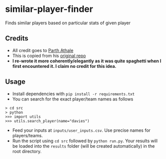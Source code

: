 # similar-player-finder
Finds similar players based on particular stats of given player

## Credits
- All credit goes to [Parth Athale](https://twitter.com/ParthAthale)
- This is copied from his [original repo](https://github.com/parth1902/PCA_Player_Finder)
- **I re-wrote it more coherently/elegantly as it was quite spaghetti when I first encountered it. I claim no credit for this idea.**

## Usage
- Install dependencies with `pip install -r requirements.txt`
- You can search for the exact player/team names as follows
```
> cd src
> python
>>> import utils
>>> utils.search_player(name="davies")
```
- Feed your inputs at `inputs/user_inputs.csv`. Use precise names for players/teams.
- Run the script using `cd src` followed by `python run.py`. Your results will be loaded into the `results` folder (will be created automatically) in the root directory.